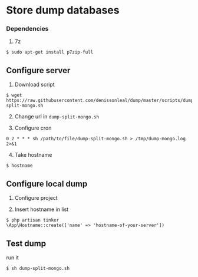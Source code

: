# Store dump databases

### Dependencies

1. 7z
```shell-session
$ sudo apt-get install p7zip-full
```

## Configure server

1. Download script
```shell-session
$ wget https://raw.githubusercontent.com/denissonleal/dump/master/scripts/dump-split-mongo.sh
```

2. Change url in `dump-split-mongo.sh`

3. Configure cron
```cron
0 2 * * * sh /path/to/file/dump-split-mongo.sh > /tmp/dump-mongo.log 2>&1
```

4. Take hostname
```shell-session
$ hostname
```

## Configure local dump

1. Configure project

2. Insert hostname in list

```shell-session
$ php artisan tinker
\App\Hostname::create(['name' => 'hostname-of-your-server'])
```

## Test dump

run it
```shell-session
$ sh dump-split-mongo.sh
```
